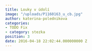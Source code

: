 ```yaml
---
title: Louky v údolí
image: "/uploads/P1160163_u_cb.jpg"
author: katerina-polednikova
categories:
- TODO Fix
- category: stezka
position: 3
date: 2016-04-18 22:02:44.000000000 Z
---
```

